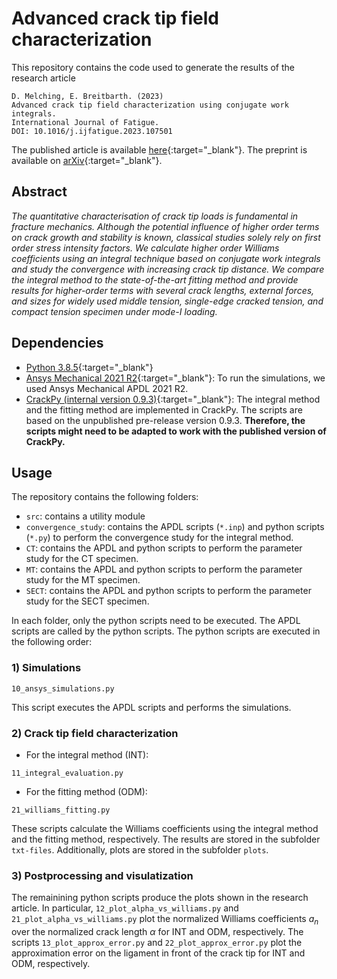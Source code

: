 # Advanced crack tip field characterization

This repository contains the code used to generate the results of the research article
```
D. Melching, E. Breitbarth. (2023)
Advanced crack tip field characterization using conjugate work integrals. 
International Journal of Fatigue.
DOI: 10.1016/j.ijfatigue.2023.107501
```
The published article is available [here](https://doi.org/10.1016/j.ijfatigue.2023.107501){:target="_blank"}.
The preprint is available on [arXiv](
https://doi.org/10.48550/arXiv.2301.04395){:target="_blank"}.

## Abstract
*The quantitative characterisation of crack tip loads is fundamental in fracture mechanics.
Although the potential influence of higher order terms on crack growth and stability is known,
classical studies solely rely on first order stress intensity factors. We calculate higher order
Williams coefficients using an integral technique based on conjugate work integrals and study
the convergence with increasing crack tip distance. We compare the integral method to the
state-of-the-art fitting method and provide results for higher-order terms with several crack
lengths, external forces, and sizes for widely used middle tension, single-edge cracked tension,
and compact tension specimen under mode-I loading.*

## Dependencies
*  [Python 3.8.5](https://www.python.org/downloads/release/python-385/){:target="_blank"}
*  [Ansys Mechanical 2021 R2](https://www.ansys.com/){:target="_blank"}: To run the simulations, we used Ansys Mechanical APDL 2021 R2.
*  [CrackPy (internal version 0.9.3)](https://github.com/dlr-wf/crackpy){:target="_blank"}: The integral method and the fitting method are implemented in CrackPy. 
The scripts are based on the unpublished pre-release version 0.9.3. **Therefore, the scripts might need to be adapted to work with the published version of CrackPy.**

## Usage

The repository contains the following folders:

* `src`: contains a utility module
* `convergence_study`: contains the APDL scripts (`*.inp`) and python scripts (`*.py`) to perform the convergence study for the integral method.
* `CT`: contains the APDL and python scripts to perform the parameter study for the CT specimen.
* `MT`: contains the APDL and python scripts to perform the parameter study for the MT specimen.
* `SECT`: contains the APDL and python scripts to perform the parameter study for the SECT specimen.

In each folder, only the python scripts need to be executed. 
The APDL scripts are called by the python scripts. 
The python scripts are executed in the following order:

### 1) Simulations 
```shell
10_ansys_simulations.py
```
This script executes the APDL scripts and performs the simulations.

### 2) Crack tip field characterization

- For the integral method (INT):
```shell
11_integral_evaluation.py
```
- For the fitting method (ODM):
```shell
21_williams_fitting.py
```

These scripts calculate the Williams coefficients using the integral method and the fitting method, respectively.
The results are stored in the subfolder `txt-files`. Additionally, plots are stored in the subfolder `plots`.

### 3) Postprocessing and visulatization
The remainining python scripts produce the plots shown in the research article.
In particular, `12_plot_alpha_vs_williams.py` and `21_plot_alpha_vs_williams.py` plot the normalized Williams coefficients $a_n$ over the normalized crack length $\alpha$ for INT and ODM, respectively.
The scripts `13_plot_approx_error.py` and `22_plot_approx_error.py` plot the approximation error on the ligament in front of the crack tip for INT and ODM, respectively.
